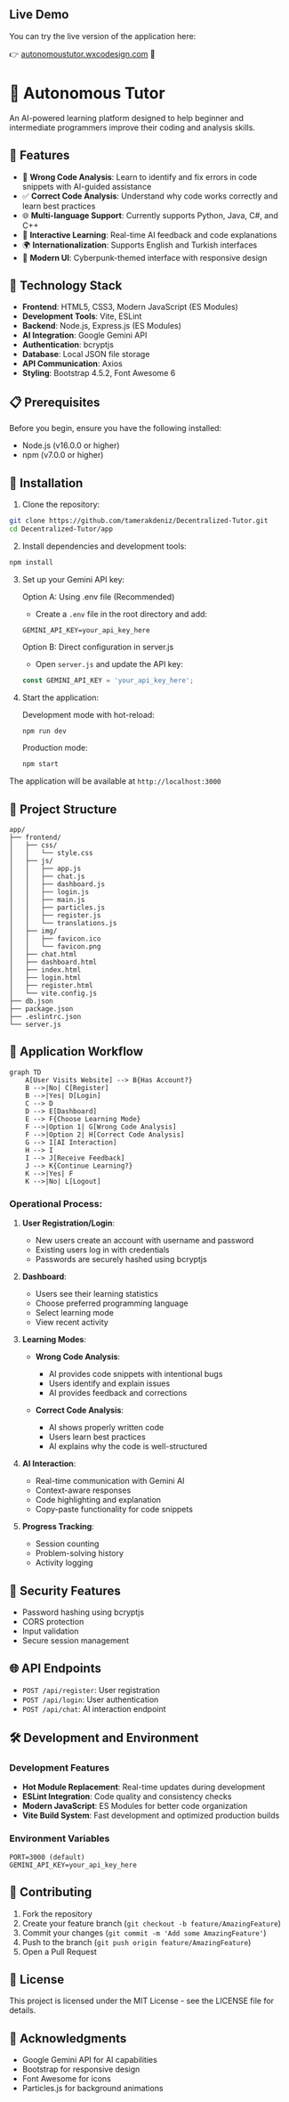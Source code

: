 ## Live Demo

You can try the live version of the application here:

👉 [autonomoustutor.wxcodesign.com](https://autonomoustutor.wxcodesign.com/) 🚀


# 🤖 Autonomous Tutor

An AI-powered learning platform designed to help beginner and intermediate programmers improve their coding and analysis skills.

## 🌟 Features

- 🐛 **Wrong Code Analysis**: Learn to identify and fix errors in code snippets with AI-guided assistance
- ✅ **Correct Code Analysis**: Understand why code works correctly and learn best practices
- 🌐 **Multi-language Support**: Currently supports Python, Java, C#, and C++
- 🔄 **Interactive Learning**: Real-time AI feedback and code explanations
- 🌍 **Internationalization**: Supports English and Turkish interfaces
- 🎨 **Modern UI**: Cyberpunk-themed interface with responsive design

## 🔧 Technology Stack

- **Frontend**: HTML5, CSS3, Modern JavaScript (ES Modules)
- **Development Tools**: Vite, ESLint
- **Backend**: Node.js, Express.js (ES Modules)
- **AI Integration**: Google Gemini API
- **Authentication**: bcryptjs
- **Database**: Local JSON file storage
- **API Communication**: Axios
- **Styling**: Bootstrap 4.5.2, Font Awesome 6

## 📋 Prerequisites

Before you begin, ensure you have the following installed:

- Node.js (v16.0.0 or higher)
- npm (v7.0.0 or higher)

## 🚀 Installation

1. Clone the repository:

```bash
git clone https://github.com/tamerakdeniz/Decentralized-Tutor.git
cd Decentralized-Tutor/app
```

2. Install dependencies and development tools:

```bash
npm install
```

3. Set up your Gemini API key:

   Option A: Using .env file (Recommended)

   - Create a `.env` file in the root directory and add:

   ```env
   GEMINI_API_KEY=your_api_key_here
   ```

   Option B: Direct configuration in server.js

   - Open `server.js` and update the API key:

   ```javascript
   const GEMINI_API_KEY = 'your_api_key_here';
   ```

4. Start the application:

   Development mode with hot-reload:

   ```bash
   npm run dev
   ```

   Production mode:

   ```bash
   npm start
   ```

The application will be available at `http://localhost:3000`

## 📁 Project Structure

```
app/
├── frontend/
│   ├── css/
│   │   └── style.css
│   ├── js/
│   │   ├── app.js
│   │   ├── chat.js
│   │   ├── dashboard.js
│   │   ├── login.js
│   │   ├── main.js
│   │   ├── particles.js
│   │   ├── register.js
│   │   └── translations.js
│   ├── img/
│   │   ├── favicon.ico
│   │   └── favicon.png
│   ├── chat.html
│   ├── dashboard.html
│   ├── index.html
│   ├── login.html
│   ├── register.html
│   └── vite.config.js
├── db.json
├── package.json
├── .eslintrc.json
└── server.js
```

## 🔄 Application Workflow

```mermaid
graph TD
    A[User Visits Website] --> B{Has Account?}
    B -->|No| C[Register]
    B -->|Yes| D[Login]
    C --> D
    D --> E[Dashboard]
    E --> F{Choose Learning Mode}
    F -->|Option 1| G[Wrong Code Analysis]
    F -->|Option 2| H[Correct Code Analysis]
    G --> I[AI Interaction]
    H --> I
    I --> J[Receive Feedback]
    J --> K{Continue Learning?}
    K -->|Yes| F
    K -->|No| L[Logout]
```

### Operational Process:

1. **User Registration/Login**:

   - New users create an account with username and password
   - Existing users log in with credentials
   - Passwords are securely hashed using bcryptjs

2. **Dashboard**:

   - Users see their learning statistics
   - Choose preferred programming language
   - Select learning mode
   - View recent activity

3. **Learning Modes**:

   - **Wrong Code Analysis**:

     - AI provides code snippets with intentional bugs
     - Users identify and explain issues
     - AI provides feedback and corrections

   - **Correct Code Analysis**:
     - AI shows properly written code
     - Users learn best practices
     - AI explains why the code is well-structured

4. **AI Interaction**:

   - Real-time communication with Gemini AI
   - Context-aware responses
   - Code highlighting and explanation
   - Copy-paste functionality for code snippets

5. **Progress Tracking**:
   - Session counting
   - Problem-solving history
   - Activity logging

## 🔐 Security Features

- Password hashing using bcryptjs
- CORS protection
- Input validation
- Secure session management

## 🌐 API Endpoints

- `POST /api/register`: User registration
- `POST /api/login`: User authentication
- `POST /api/chat`: AI interaction endpoint

## 🛠️ Development and Environment

### Development Features

- **Hot Module Replacement**: Real-time updates during development
- **ESLint Integration**: Code quality and consistency checks
- **Modern JavaScript**: ES Modules for better code organization
- **Vite Build System**: Fast development and optimized production builds

### Environment Variables

```env
PORT=3000 (default)
GEMINI_API_KEY=your_api_key_here
```

## 🤝 Contributing

1. Fork the repository
2. Create your feature branch (`git checkout -b feature/AmazingFeature`)
3. Commit your changes (`git commit -m 'Add some AmazingFeature'`)
4. Push to the branch (`git push origin feature/AmazingFeature`)
5. Open a Pull Request

## 📝 License

This project is licensed under the MIT License - see the LICENSE file for details.

## 🙏 Acknowledgments

- Google Gemini API for AI capabilities
- Bootstrap for responsive design
- Font Awesome for icons
- Particles.js for background animations
